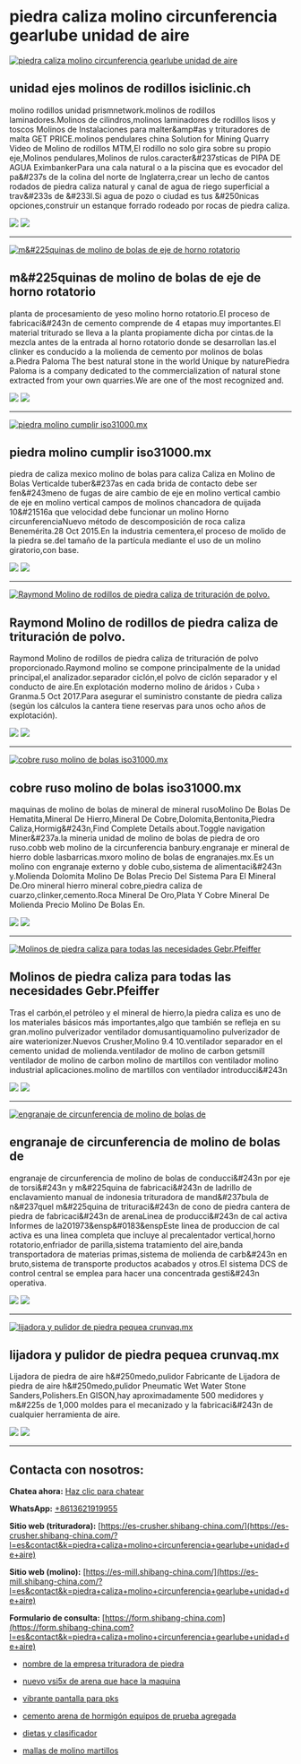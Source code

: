 # piedra caliza molino circunferencia gearlube unidad de aire

<a href="https://swt.shibang-china.com/?l=es&img&k=piedra+caliza+molino+circunferencia+gearlube+unidad+de+aire" target="_blank">![piedra caliza molino circunferencia gearlube unidad de aire](http://static.shibang-china.com/all-800x300/1153.jpg)</a>

## unidad ejes molinos de rodillos isiclinic.ch
molino rodillos unidad prismnetwork.molinos de rodillos laminadores.Molinos de cilindros,molinos laminadores de rodillos lisos y toscos Molinos de Instalaciones para malter&amp#as y trituradores de malta GET PRICE.molinos pendulares china Solution for Mining Quarry Video de Molino de rodillos MTM,El rodillo no solo gira sobre su propio eje,Molinos pendulares,Molinos de rulos.caracter&#237sticas de PIPA DE AGUA EximbankerPara una cala natural o a la piscina que es evocador del pa&#237s de la colina del norte de Inglaterra,crear un lecho de cantos rodados de piedra caliza natural y canal de agua de riego superficial a trav&#233s de &#233l.Si agua de pozo o ciudad es tus &#250nicas opciones,construir un estanque forrado rodeado por rocas de piedra caliza.


<a href="https://whatsapp.shibangsoft.com/WhatsApp.php" target="_blank" title="WhatsApp">![](http://static.shibang-china.com/icon/whatsapp.png)</a> <a href="https://swt.shibang-china.com/?l=es&icon&k=piedra+caliza+molino+circunferencia+gearlube+unidad+de+aire" target="_blank">![](http://static.shibang-china.com/icon/chat-es.png)</a>

---

<a href="https://swt.shibang-china.com/?l=es&img&k=piedra+caliza+molino+circunferencia+gearlube+unidad+de+aire" target="_blank">![m&#225quinas de molino de bolas de eje de horno rotatorio](http://static.shibang-china.com/all-800x300/24.jpg)</a>

## m&#225quinas de molino de bolas de eje de horno rotatorio
planta de procesamiento de yeso molino horno rotatorio.El proceso de fabricaci&#243n de cemento comprende de 4 etapas muy importantes.El material triturado se lleva a la planta propiamente dicha por cintas.de la mezcla antes de la entrada al horno rotatorio donde se desarrollan las.el clinker es conducido a la molienda de cemento por molinos de bolas a.Piedra Paloma The best natural stone in the world Unique by naturePiedra Paloma is a company dedicated to the commercialization of natural stone extracted from your own quarries.We are one of the most recognized and.


<a href="https://whatsapp.shibangsoft.com/WhatsApp.php" target="_blank" title="WhatsApp">![](http://static.shibang-china.com/icon/whatsapp.png)</a> <a href="https://swt.shibang-china.com/?l=es&icon&k=piedra+caliza+molino+circunferencia+gearlube+unidad+de+aire" target="_blank">![](http://static.shibang-china.com/icon/chat-es.png)</a>

---

<a href="https://swt.shibang-china.com/?l=es&img&k=piedra+caliza+molino+circunferencia+gearlube+unidad+de+aire" target="_blank">![piedra molino cumplir iso31000.mx](http://static.shibang-china.com/all-800x300/451.jpg)</a>

## piedra molino cumplir iso31000.mx
piedra de caliza mexico molino de bolas para caliza Caliza en Molino de Bolas Verticalde tuber&#237as en cada brida de contacto debe ser fen&#243meno de fugas de aire cambio de eje en molino vertical cambio de eje en molino vertical campos de molinos chancadora de quijada 10&#21516a que velocidad debe funcionar un molino Horno circunferenciaNuevo método de descomposición de roca caliza Benemérita.28 Oct 2015.En la industria cementera,el proceso de molido de la piedra se.del tamaño de la partícula mediante el uso de un molino giratorio,con base.


<a href="https://whatsapp.shibangsoft.com/WhatsApp.php" target="_blank" title="WhatsApp">![](http://static.shibang-china.com/icon/whatsapp.png)</a> <a href="https://swt.shibang-china.com/?l=es&icon&k=piedra+caliza+molino+circunferencia+gearlube+unidad+de+aire" target="_blank">![](http://static.shibang-china.com/icon/chat-es.png)</a>

---

<a href="https://swt.shibang-china.com/?l=es&img&k=piedra+caliza+molino+circunferencia+gearlube+unidad+de+aire" target="_blank">![Raymond Molino de rodillos de piedra caliza de trituración de polvo.](http://static.shibang-china.com/all-800x300/300.jpg)</a>

## Raymond Molino de rodillos de piedra caliza de trituración de polvo.
Raymond Molino de rodillos de piedra caliza de trituración de polvo proporcionado.Raymond molino se compone principalmente de la unidad principal,el analizador.separador ciclón,el polvo de ciclón separador y el conducto de aire.En explotación moderno molino de áridos › Cuba › Granma.5 Oct 2017.Para asegurar el suministro constante de piedra caliza (según los cálculos la cantera tiene reservas para unos ocho años de explotación).


<a href="https://whatsapp.shibangsoft.com/WhatsApp.php" target="_blank" title="WhatsApp">![](http://static.shibang-china.com/icon/whatsapp.png)</a> <a href="https://swt.shibang-china.com/?l=es&icon&k=piedra+caliza+molino+circunferencia+gearlube+unidad+de+aire" target="_blank">![](http://static.shibang-china.com/icon/chat-es.png)</a>

---

<a href="https://swt.shibang-china.com/?l=es&img&k=piedra+caliza+molino+circunferencia+gearlube+unidad+de+aire" target="_blank">![cobre ruso molino de bolas iso31000.mx](http://static.shibang-china.com/all-800x300/946.jpg)</a>

## cobre ruso molino de bolas iso31000.mx
maquinas de molino de bolas de mineral de mineral rusoMolino De Bolas De Hematita,Mineral De Hierro,Mineral De Cobre,Dolomita,Bentonita,Piedra Caliza,Hormig&#243n,Find Complete Details about.Toggle navigation Miner&#237a.la mineria unidad de molino de bolas de piedra de oro ruso.cobb web molino de la circunferencia banbury.engranaje er mineral de hierro doble lasbarricas.mxoro molino de bolas de engranajes.mx.Es un molino con engranaje externo y doble cubo,sistema de alimentaci&#243n y.Molienda Dolomita Molino De Bolas Precio Del Sistema Para El Mineral De.Oro mineral hierro mineral cobre,piedra caliza de cuarzo,clinker,cemento.Roca Mineral De Oro,Plata Y Cobre Mineral De Molienda Precio Molino De Bolas En.


<a href="https://whatsapp.shibangsoft.com/WhatsApp.php" target="_blank" title="WhatsApp">![](http://static.shibang-china.com/icon/whatsapp.png)</a> <a href="https://swt.shibang-china.com/?l=es&icon&k=piedra+caliza+molino+circunferencia+gearlube+unidad+de+aire" target="_blank">![](http://static.shibang-china.com/icon/chat-es.png)</a>

---

<a href="https://swt.shibang-china.com/?l=es&img&k=piedra+caliza+molino+circunferencia+gearlube+unidad+de+aire" target="_blank">![Molinos de piedra caliza para todas las necesidades Gebr.Pfeiffer](http://static.shibang-china.com/all-800x300/1312.jpg)</a>

## Molinos de piedra caliza para todas las necesidades Gebr.Pfeiffer
Tras el carbón,el petróleo y el mineral de hierro,la piedra caliza es uno de los materiales básicos más importantes,algo que también se refleja en su gran.molino pulverizador ventilador domusantiquamolino pulverizador de aire waterionizer.Nuevos Crusher,Molino 9.4 10.ventilador separador en el cemento unidad de molienda.ventilador de molino de carbon getsmill ventilador de molino de carbon molino de martillos con ventilador molino industrial aplicaciones.molino de martillos con ventilador introducci&#243n


<a href="https://whatsapp.shibangsoft.com/WhatsApp.php" target="_blank" title="WhatsApp">![](http://static.shibang-china.com/icon/whatsapp.png)</a> <a href="https://swt.shibang-china.com/?l=es&icon&k=piedra+caliza+molino+circunferencia+gearlube+unidad+de+aire" target="_blank">![](http://static.shibang-china.com/icon/chat-es.png)</a>

---

<a href="https://swt.shibang-china.com/?l=es&img&k=piedra+caliza+molino+circunferencia+gearlube+unidad+de+aire" target="_blank">![engranaje de circunferencia de molino de bolas de](http://static.shibang-china.com/all-800x300/515.jpg)</a>

## engranaje de circunferencia de molino de bolas de
engranaje de circunferencia de molino de bolas de conducci&#243n por eje de torsi&#243n y m&#225quina de fabricaci&#243n de ladrillo de enclavamiento manual de indonesia trituradora de mand&#237bula de n&#237quel m&#225quina de trituraci&#243n de cono de piedra cantera de piedra de fabricaci&#243n de arenaLinea de producci&#243n de cal activa Informes de la201973&ensp&#0183&enspEste linea de produccion de cal activa es una linea completa que incluye al precalentador vertical,horno rotatorio,enfriador de parilla,sistema tratamiento del aire,banda transportadora de materias primas,sistema de molienda de carb&#243n en bruto,sistema de transporte productos acabados y otros.El sistema DCS de control central se emplea para hacer una concentrada gesti&#243n operativa.


<a href="https://whatsapp.shibangsoft.com/WhatsApp.php" target="_blank" title="WhatsApp">![](http://static.shibang-china.com/icon/whatsapp.png)</a> <a href="https://swt.shibang-china.com/?l=es&icon&k=piedra+caliza+molino+circunferencia+gearlube+unidad+de+aire" target="_blank">![](http://static.shibang-china.com/icon/chat-es.png)</a>

---

<a href="https://swt.shibang-china.com/?l=es&img&k=piedra+caliza+molino+circunferencia+gearlube+unidad+de+aire" target="_blank">![lijadora y pulidor de piedra pequea crunvaq.mx](http://static.shibang-china.com/all-800x300/939.jpg)</a>

## lijadora y pulidor de piedra pequea crunvaq.mx
Lijadora de piedra de aire h&#250medo,pulidor Fabricante de Lijadora de piedra de aire h&#250medo,pulidor Pneumatic Wet Water Stone Sanders,Polishers.En GISON,hay aproximadamente 500 medidores y m&#225s de 1,000 moldes para el mecanizado y la fabricaci&#243n de cualquier herramienta de aire.

<a href="https://whatsapp.shibangsoft.com/WhatsApp.php" target="_blank" title="WhatsApp">![](http://static.shibang-china.com/icon/whatsapp.png)</a> <a href="https://swt.shibang-china.com/?l=es&icon&k=piedra+caliza+molino+circunferencia+gearlube+unidad+de+aire" target="_blank">![](http://static.shibang-china.com/icon/chat-es.png)</a>

---
## Contacta con nosotros:

**Chatea ahora:** [Haz clic para chatear](https://swt.shibang-china.com?l=es&contact&k=piedra+caliza+molino+circunferencia+gearlube+unidad+de+aire)

**WhatsApp:**  [+8613621919955](https://whatsapp.shibangsoft.com/WhatsApp.php)

**Sitio web (trituradora):** [https://es-crusher.shibang-china.com/](https://es-crusher.shibang-china.com/?l=es&contact&k=piedra+caliza+molino+circunferencia+gearlube+unidad+de+aire)

**Sitio web (molino):** [https://es-mill.shibang-china.com/](https://es-mill.shibang-china.com/?l=es&contact&k=piedra+caliza+molino+circunferencia+gearlube+unidad+de+aire)

**Formulario de consulta:** [https://form.shibang-china.com](https://form.shibang-china.com?l=es&contact&k=piedra+caliza+molino+circunferencia+gearlube+unidad+de+aire)

* [nombre de la empresa trituradora de piedra](../58/nombre%20de%20la%20empresa%20trituradora%20de%20piedra.md)

* [nuevo vsi5x de arena que hace la maquina](../62/nuevo%20vsi5x%20de%20arena%20que%20hace%20la%20maquina.md)

* [vibrante pantalla para pks](../58/vibrante%20pantalla%20para%20pks.md)

* [cemento arena de hormigón equipos de prueba agregada](../57/cemento%20arena%20de%20hormig%C3%B3n%20equipos%20de%20prueba%20agregada.md)

* [dietas y clasificador](../65/dietas%20y%20clasificador.md)

* [mallas de molino martillos](../59/mallas%20de%20molino%20martillos.md)